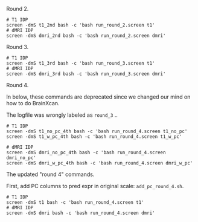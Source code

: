 Round 2.

```
# T1 IDP
screen -dmS t1_2nd bash -c 'bash run_round_2.screen t1'
# dMRI IDP
screen -dmS dmri_2nd bash -c 'bash run_round_2.screen dmri'
```

Round 3.

```
# T1 IDP
screen -dmS t1_3rd bash -c 'bash run_round_3.screen t1'
# dMRI IDP
screen -dmS dmri_3rd bash -c 'bash run_round_3.screen dmri'
```

Round 4.


In below, these commands are deprecated since we changed our mind on how to do BrainXcan.

The logfile was wrongly labeled as `round_3` ..

```
# T1 IDP
screen -dmS t1_no_pc_4th bash -c 'bash run_round_4.screen t1_no_pc'
screen -dmS t1_w_pc_4th bash -c 'bash run_round_4.screen t1_w_pc'

# dMRI IDP
screen -dmS dmri_no_pc_4th bash -c 'bash run_round_4.screen dmri_no_pc'
screen -dmS dmri_w_pc_4th bash -c 'bash run_round_4.screen dmri_w_pc'
```

The updated "round 4" commands.

First, add PC columns to pred expr in original scale: `add_pc_round_4.sh`.

```
# T1 IDP
screen -dmS t1 bash -c 'bash run_round_4.screen t1'
# dMRI IDP
screen -dmS dmri bash -c 'bash run_round_4.screen dmri'
```
